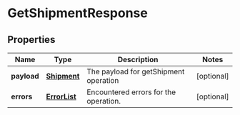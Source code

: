 
# GetShipmentResponse

## Properties
Name | Type | Description | Notes
------------ | ------------- | ------------- | -------------
**payload** | [**Shipment**](Shipment.md) | The payload for getShipment operation |  [optional]
**errors** | [**ErrorList**](ErrorList.md) | Encountered errors for the operation. |  [optional]



